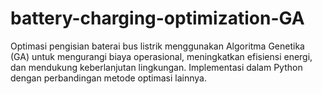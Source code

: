 # battery-charging-optimization-GA
Optimasi pengisian baterai bus listrik menggunakan Algoritma Genetika (GA) untuk mengurangi biaya operasional, meningkatkan efisiensi energi, dan mendukung keberlanjutan lingkungan. Implementasi dalam Python dengan perbandingan metode optimasi lainnya.
